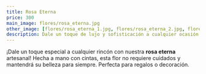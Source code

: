```yaml
---
title: Rosa Eterna
price: 300
main_image: flores/rosa_eterna.jpg
other_image: [flores/rosa_eterna_1.jpg, flores/rosa_eterna_2.jpg, flores/rosa_eterna_3.jpg]
description: Dale un toque de lujo y sofisticación a cualquier ocasión con nuestro deslumbrante ramo artesanal de cuatro rosas de cinta.
---
```


¡Dale un toque especial a cualquier rincón con nuestra **rosa eterna** artesanal! Hecha a mano con cintas, esta flor no requiere cuidados y mantendrá su belleza para siempre. Perfecta para regalos o decoración.
